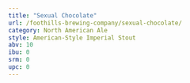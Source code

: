 ```yaml
---
title: "Sexual Chocolate"
url: /foothills-brewing-company/sexual-chocolate/
category: North American Ale
style: American-Style Imperial Stout
abv: 10
ibu: 0
srm: 0
upc: 0
---
```


